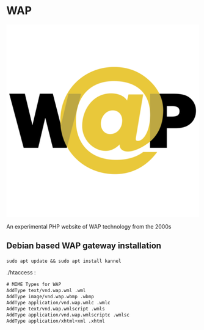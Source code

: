 # WAP

![WAP screenshot](docs/wap.png)

An experimental PHP website of WAP technology from the 2000s

## Debian based WAP gateway installation

`sudo apt update && sudo apt install kannel`

./htaccess :

```
# MIME Types for WAP
AddType text/vnd.wap.wml .wml
AddType image/vnd.wap.wbmp .wbmp
AddType application/vnd.wap.wmlc .wmlc
AddType text/vnd.wap.wmlscript .wmls
AddType application/vnd.wap.wmlscriptc .wmlsc
AddType application/xhtml+xml .xhtml
```
